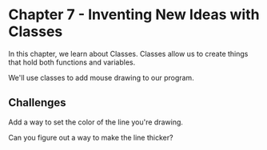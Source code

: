 # Chapter 7 - Inventing New Ideas with Classes

In this chapter, we learn about Classes. Classes allow us to create things that hold both functions and variables.

We'll use classes to add mouse drawing to our program.

## Challenges

Add a way to set the color of the line you're drawing.

Can you figure out a way to make the line thicker?
